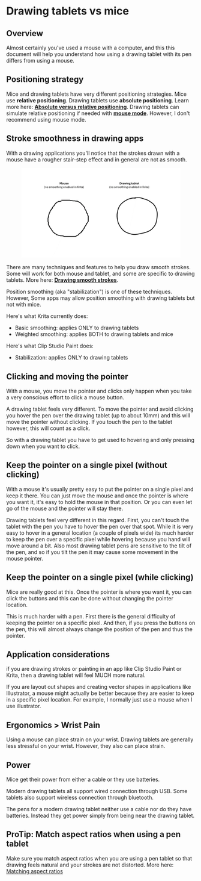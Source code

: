 # Drawing tablets vs mice

## Overview

Almost certainly you've used a mouse with a computer, and this this document will help you understand how using a drawing tablet with its pen differs from using a mouse.

## Positioning strategy

Mice and drawing tablets have very different positioning strategies. Mice use **relative positioning**. Drawing tablets use **absolute positioning**. Learn more here: [**Absolute versus relative positioning**](../core-features/absolute-versus-relative-positioning.md). Drawing tablets can simulate relative positioning if needed with [**mouse mode**](../core-features/mouse-mode.md). However, I don't recommend using mouse mode.

## **Stroke smoothness in drawing apps**

With a drawing applications you'll notice that the strokes drawn with a mouse have a rougher stair-step effect and in general are not as smooth.&#x20;

<figure><img src="../.gitbook/assets/image (1) (1) (1) (1) (1) (1) (1).png" alt="" width="563"><figcaption></figcaption></figure>

There are many techniques and features to help you draw smooth strokes. Some will work for both mouse and tablet, and some are specific to drawing tablets. More here: [**Drawing smooth strokes**](../guides/drawing/drawing-smooth-strokes.md).

Position smoothing (aka "stabilization") is one of these techniques. However, Some apps may allow position smoothing with drawing tablets but not with mice. &#x20;

Here's what Krita currently does:

* Basic smoothing: applies ONLY to drawing tablets
* Weighted smoothing: applies BOTH to drawing tablets and mice

Here's what Clip Studio Paint does:

* Stabilization: applies ONLY to drawing tablets &#x20;

## **Clicking and moving the pointer**&#x20;

With a mouse, you move the pointer and clicks only happen when you take a very conscious effort to click a mouse button.&#x20;

A drawing tablet feels very different. To move the pointer and avoid clicking you hover the pen over the drawing tablet (up to about 10mm) and this will move the pointer without clicking. If you touch the pen to the tablet however, this will count as a click.

So with a drawing tablet you have to get used to hovering and only pressing down when you want to click.&#x20;

## **Keep the pointer on a single pixel (without clicking)**

With a mouse it's usually pretty easy to put the pointer on a single pixel and keep it there. You can just move the mouse and once the pointer is where you want it, it's easy to hold the mouse in that position. Or you can even let go of the mouse and the pointer will stay there.&#x20;

Drawing tablets feel very different in this regard. First, you can't touch the tablet with the pen you have to hover the pen over that spot. While it is very easy to hover in a general location (a couple of pixels wide) its much harder to keep the pen over a specific pixel while hovering because you hand will move around a bit. Also most drawing tablet pens are sensitive to the tilt of the pen, and so if you tilt the pen it may cause some movement in the mouse pointer.

## **Keep the pointer on a single pixel (while clicking)**

Mice are really good at this. Once the pointer is where you want it, you can click the buttons and this can be done without changing the pointer location.

This is much harder with a pen. First there is the general difficulty of keeping the pointer on a specific pixel. And then, if you press the buttons on the pen, this will almost always change the position of the pen and thus the pointer.

## Application considerations

if you are drawing strokes  or painting in an app like Clip Studio Paint or Krita, then a drawing tablet will feel MUCH more natural.

If you are layout out shapes and creating vector shapes in applications like Illustrator, a mouse might actually be better because they are easier to keep in a specific pixel location. For example, I normally just use a mouse when I use illustrator.

## Ergonomics > Wrist Pain

Using a mouse can place strain on your wrist. Drawing tablets are generally less stressful on your wrist. However, they also can place strain.&#x20;

## Power

Mice get their power from either a cable or they use batteries.

Modern drawing tablets all support wired connection through USB. Some tablets also support wireless connection through bluetooth.

The pens for a modern drawing tablet neither use a cable nor do they have batteries. Instead they get power simply from being near the drawing tablet.

## ProTip: Match aspect ratios when using a pen tablet

Make sure you match aspect ratios when you are using a pen tablet so that drawing feels natural and your strokes are not distorted. More here: [Matching aspect ratios](../guides/customizing-your-experience/matching-aspect-ratios.md)  &#x20;

